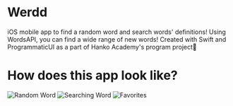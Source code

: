 # Werdd
iOS mobile app to find a random word and search words' definitions! Using WordsAPI, you can find a wide range of new words!
Created with Swift and ProgrammaticUI as a part of Hanko Academy's program project💮

# How does this app look like?
![Random Word](https://media.giphy.com/media/YWbT4JFeMVfUlFJyP9/giphy.gif)
![Searching Word](https://media.giphy.com/media/5OaEqNjuNsAyebZ86q/giphy.gif)
![Favorites](https://media.giphy.com/media/uo6upiBtOyX4aCTfJi/giphy.gif)
